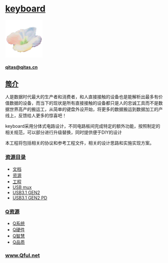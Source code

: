 ﻿# [keyboard](https://github.com/Qful/keyboard) 
[![sites](Qful/qitas.png)](http://www.Qful.net)
####  qitas@qitas.cn
## [简介](https://github.com/Qful/keyboard) 


人是数据时代最大的生产者和消费者，和人直接接触的设备也是能解析出最多有价值数据的设备，而当下的现状是所有直接接触的设备都只是人的忠诚工具而不是数据世界高产的搬运工，从简单的键盘外设开始，将更多的数据搬运到数据加工的产线上，反馈给人更多的惊喜吧！

keyboard采用分体式电路设计，不同电路板间完成特定的额外功能，按照制定的相关规范，可以部分进行升级替换，同时提供便于DIY的设计

本工程将包括相关的协议和参考工程文件，相关的设计思路和实施实现方案。

### [资源目录](https://github.com/Qful/keyboard)

- [文档](docs/)
- [资源](src/)
- [工程](project/)
- [USB mux](src/VL160)
- [USB3.1 GEN2](src/VL820)
- [USB3.1 GEN2 PD](src/VL821)

### [Q资源](https://github.com/Qful/keyboard)

- [Q系统](https://github.com/OS-Q)
- [Q硬件](https://github.com/sochub)
- [Q智慧](https://github.com/tfzoo)
- [Q品质](https://github.com/qitas)

### www.Qful.net
